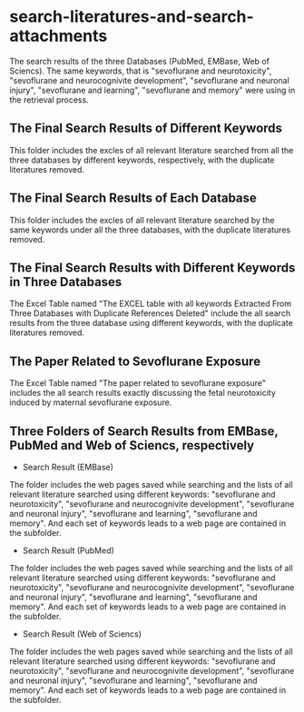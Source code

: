 # search-literatures-and-search-attachments
The search results of the three Databases (PubMed, EMBase, Web of Sciencs). The same keywords, that is "sevoflurane and neurotoxicity", "sevoflurane and neurocognivite development", "sevoflurane and neuronal injury", "sevoflurane and learning", "sevoflurane and memory" were using in the retrieval process.

## The Final Search Results of Different Keywords

This folder includes the excles of all relevant literature searched from all the three databases by different keywords, respectively, with the duplicate literatures removed.

## The Final Search Results of Each Database

This folder includes the excles of all relevant literature searched by the same keywords under all the three databases, with the duplicate literatures removed.

## The Final Search Results with Different Keywords in Three Databases

The Excel Table named "The EXCEL table with all keywords Extracted From Three Databases with Duplicate References Deleted" include the all search results from the  three database using different keywords, with the duplicate literatures removed.

## The Paper Related to Sevoflurane Exposure
The Excel Table named "The paper related to sevoflurane exposure" includes the all search results exactly discussing the fetal neurotoxicity induced by maternal sevoflurane exposure.




## Three Folders of Search Results from EMBase, PubMed and Web of Sciencs, respectively
+ Search Result (EMBase)

The folder includes the web pages saved while searching and the lists of all relevant literature searched using different keywords: "sevoflurane and neurotoxicity", "sevoflurane and neurocognivite development", "sevoflurane and neuronal injury", "sevoflurane and learning", "sevoflurane and memory". And each set of keywords leads to a web page are contained in the subfolder.

+ Search Result (PubMed)

The folder includes the web pages saved while searching and the lists of all relevant literature searched using different keywords: "sevoflurane and neurotoxicity", "sevoflurane and neurocognivite development", "sevoflurane and neuronal injury", "sevoflurane and learning", "sevoflurane and memory". And each set of keywords leads to a web page are contained in the subfolder.

+ Search Result (Web of Sciencs)

The folder includes the web pages saved while searching and the lists of all relevant literature searched using different keywords: "sevoflurane and neurotoxicity", "sevoflurane and neurocognivite development", "sevoflurane and neuronal injury", "sevoflurane and learning", "sevoflurane and memory". And each set of keywords leads to a web page are contained in the subfolder.




